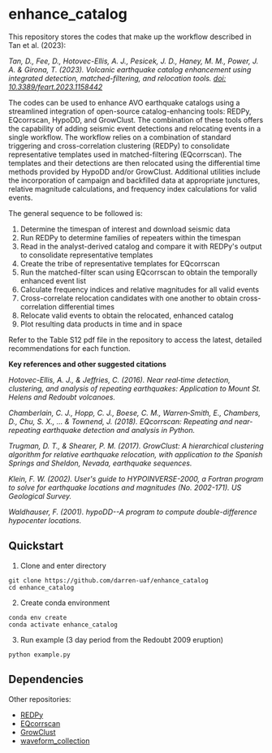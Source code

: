 enhance_catalog
============

This repository stores the codes that make up the workflow described in Tan et al. (2023): 

*Tan, D., Fee, D., Hotovec-Ellis, A. J., Pesicek, J. D., Haney, M. M., Power, J. A. & Girona, T. (2023). Volcanic earthquake catalog enhancement using integrated detection, matched-filtering, and relocation tools. [doi: 10.3389/feart.2023.1158442](https://doi.org/10.3389/feart.2023.1158442)*

The codes can be used to enhance AVO earthquake catalogs using a streamlined integration of open-source catalog-enhancing tools: REDPy, EQcorrscan, HypoDD, and GrowClust. The combination of these tools offers the capability of adding seismic event detections and relocating events in a single workflow. The workflow relies on a combination of standard triggering and cross-correlation clustering (REDPy) to consolidate representative templates used in matched-filtering (EQcorrscan). The templates and their detections are then relocated using the differential time methods provided by HypoDD and/or GrowClust. Additional utilities include the incorporation of campaign and backfilled data at appropriate junctures, relative magnitude calculations, and frequency index calculations for valid events.

The general sequence to be followed is:
1. Determine the timespan of interest and download seismic data
2. Run REDPy to determine families of repeaters within the timespan
3. Read in the analyst-derived catalog and compare it with REDPy's output to consolidate representative templates
4. Create the tribe of representative templates for EQcorrscan
5. Run the matched-filter scan using EQcorrscan to obtain the temporally enhanced event list
6. Calculate frequency indices and relative magnitudes for all valid events
7. Cross-correlate relocation candidates with one another to obtain cross-correlation differential times
8. Relocate valid events to obtain the relocated, enhanced catalog
9. Plot resulting data products in time and in space

Refer to the Table S12 pdf file in the repository to access the latest, detailed recommendations for each function. 

**Key references and other suggested citations**

*Hotovec-Ellis, A. J., & Jeffries, C. (2016). Near real‐time detection, clustering, and analysis of repeating earthquakes: Application to Mount St. Helens and Redoubt volcanoes.*

*Chamberlain, C. J., Hopp, C. J., Boese, C. M., Warren‐Smith, E., Chambers, D., Chu, S. X., ... & Townend, J. (2018). EQcorrscan: Repeating and near‐repeating earthquake detection and analysis in Python.*

*Trugman, D. T., & Shearer, P. M. (2017). GrowClust: A hierarchical clustering algorithm for relative earthquake relocation, with application to the Spanish Springs and Sheldon, Nevada, earthquake sequences.*

*Klein, F. W. (2002). User's guide to HYPOINVERSE-2000, a Fortran program to solve for earthquake locations and magnitudes (No. 2002-171). US Geological Survey.*

*Waldhauser, F. (2001). hypoDD--A program to compute double-difference hypocenter locations.*

Quickstart
----------

1. Clone and enter directory

```
git clone https://github.com/darren-uaf/enhance_catalog
cd enhance_catalog
```

2. Create conda environment

```
conda env create
conda activate enhance_catalog
```

3. Run example (3 day period from the Redoubt 2009 eruption)

```
python example.py
```

Dependencies
------------

Other repositories:
* [REDPy](https://github.com/ahotovec/REDPy)
* [EQcorrscan](https://github.com/eqcorrscan/EQcorrscan)
* [GrowClust](https://github.com/dttrugman/GrowClust)
* [waveform_collection](https://github.com/uafgeotools/waveform_collection)


<!--stackedit_data:
eyJwcm9wZXJ0aWVzIjoiZXh0ZW5zaW9uczpcbiAgcHJlc2V0Oi
BnZm1cbiAgbWFya2Rvd246XG4gICAgYnJlYWtzOiBmYWxzZVxu
IiwiaGlzdG9yeSI6WzYxMTk4MTkwMCwxOTg3MzQ1MzEwLDQzMD
M3MzM1OSw0MzAzNzMzNTldfQ==
-->
